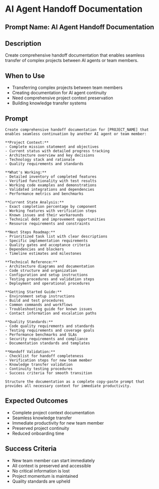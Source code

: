 # AI Agent Handoff Documentation

## Prompt Name: AI Agent Handoff Documentation

## Description
Create comprehensive handoff documentation that enables seamless transfer of complex projects between AI agents or team members.

## When to Use
- Transferring complex projects between team members
- Creating documentation for AI agent continuity
- Need comprehensive project context preservation
- Building knowledge transfer systems

## Prompt

```
Create comprehensive handoff documentation for [PROJECT_NAME] that enables seamless continuation by another AI agent or team member:

**Project Context:**
- Complete mission statement and objectives
- Current status with detailed progress tracking
- Architecture overview and key decisions
- Technology stack and rationale
- Quality requirements and standards

**What's Working:**
- Detailed inventory of completed features
- Verified functionality with test results
- Working code examples and demonstrations
- Validated integrations and dependencies
- Performance metrics and benchmarks

**Current State Analysis:**
- Exact completion percentage by component
- Working features with verification steps
- Known issues and their workarounds
- Technical debt and improvement opportunities
- Resource requirements and constraints

**Next Steps Roadmap:**
- Prioritized task list with clear descriptions
- Specific implementation requirements
- Quality gates and acceptance criteria
- Dependencies and blockers
- Timeline estimates and milestones

**Technical Reference:**
- Architecture diagrams and documentation
- Code structure and organization
- Configuration and setup instructions
- Testing procedures and validation steps
- Deployment and operational procedures

**Getting Started Guide:**
- Environment setup instructions
- Build and test procedures
- Common commands and workflows
- Troubleshooting guide for known issues
- Contact information and escalation paths

**Quality Standards:**
- Code quality requirements and standards
- Testing requirements and coverage goals
- Performance benchmarks and SLAs
- Security requirements and compliance
- Documentation standards and templates

**Handoff Validation:**
- Checklist for handoff completeness
- Verification steps for new team member
- Knowledge transfer validation
- Continuity testing procedures
- Success criteria for smooth transition

Structure the documentation as a complete copy-paste prompt that provides all necessary context for immediate productivity.
```

## Expected Outcomes
- Complete project context documentation
- Seamless knowledge transfer
- Immediate productivity for new team member
- Preserved project continuity
- Reduced onboarding time

## Success Criteria
- New team member can start immediately
- All context is preserved and accessible
- No critical information is lost
- Project momentum is maintained
- Quality standards are upheld
